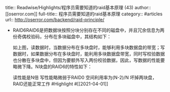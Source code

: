 title:: Readwise/Highlights/程序员需要知道的raid基本原理 (43)
author:: [[oserror.com]]
full-title:: 程序员需要知道的raid基本原理
category:: #articles
url:: http://oserror.com/backend/raid-principle/

- RAID6RAID6是把数据块按照分块分别存在不同的磁盘中，并且冗余信息为两份奇偶校验码，分布在多块磁盘中，其结构如下：
  
  如上图，读数据时，当数据分布在多块盘时，能够利用多块数据盘的带宽；写数据时，如果数据分布在多块盘时，能利用多块数据盘带宽，同时写校验数据也分散在多块盘中，但因为要额外写入两份校验数据，因此，写数据的性能要略微下降。N块盘的RAID6的特性如下：
  
  读性能是N倍
  写性能略微弱于RAID0
  空间利用率为(N-2)/N
  坏掉两块盘，RAID还能正常工作 #Highlight #[[2021-04-01]]